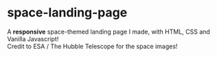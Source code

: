 # space-landing-page
A <b>responsive</b> space-themed landing page I made, with HTML, CSS and Vanilla Javascript! </br>
Credit to ESA / The Hubble Telescope for the space images!
